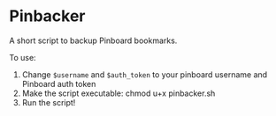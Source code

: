 # Pinbacker

A short script to backup Pinboard bookmarks.

To use:

1. Change `$username` and `$auth_token` to your pinboard username and Pinboard auth token
2. Make the script executable:
    chmod u+x pinbacker.sh
3. Run the script!
